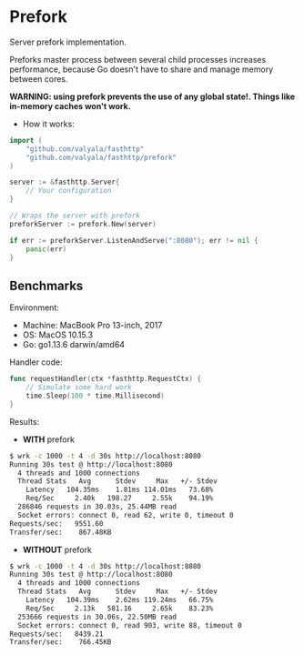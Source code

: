 # Prefork

Server prefork implementation.

Preforks master process between several child processes increases performance, because Go doesn't have to share and manage memory between cores.

**WARNING: using prefork prevents the use of any global state!. Things like in-memory caches won't work.**

- How it works:

```go
import (
    "github.com/valyala/fasthttp"
    "github.com/valyala/fasthttp/prefork"
)

server := &fasthttp.Server{
    // Your configuration
}

// Wraps the server with prefork
preforkServer := prefork.New(server)

if err := preforkServer.ListenAndServe(":8080"); err != nil {
    panic(err)
}
```

## Benchmarks

Environment:

- Machine: MacBook Pro 13-inch, 2017
- OS: MacOS 10.15.3
- Go: go1.13.6 darwin/amd64

Handler code:

```go
func requestHandler(ctx *fasthttp.RequestCtx) {
    // Simulate some hard work
	time.Sleep(100 * time.Millisecond)
}
```

Results:

- **WITH** prefork

```bash
$ wrk -c 1000 -t 4 -d 30s http://localhost:8080
Running 30s test @ http://localhost:8080
  4 threads and 1000 connections
  Thread Stats   Avg      Stdev     Max   +/- Stdev
    Latency   104.35ms    1.81ms 114.01ms   73.68%
    Req/Sec     2.40k   198.27     2.55k    94.19%
  286846 requests in 30.03s, 25.44MB read
  Socket errors: connect 0, read 62, write 0, timeout 0
Requests/sec:   9551.60
Transfer/sec:    867.48KB
```

- **WITHOUT** prefork

```bash
$ wrk -c 1000 -t 4 -d 30s http://localhost:8080
Running 30s test @ http://localhost:8080
  4 threads and 1000 connections
  Thread Stats   Avg      Stdev     Max   +/- Stdev
    Latency   104.39ms    2.62ms 119.24ms   66.75%
    Req/Sec     2.13k   581.16     2.65k    83.23%
  253666 requests in 30.06s, 22.50MB read
  Socket errors: connect 0, read 903, write 88, timeout 0
Requests/sec:   8439.21
Transfer/sec:    766.45KB
```
